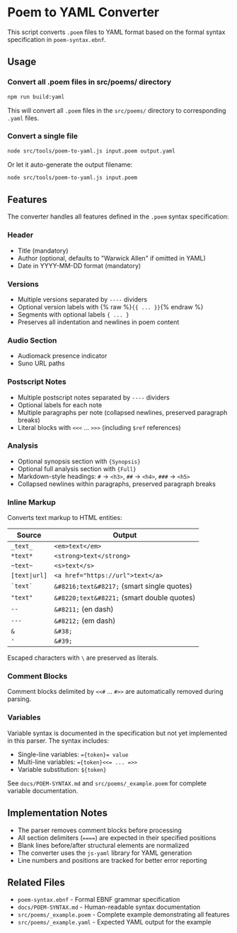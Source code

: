 # Poem to YAML Converter

This script converts `.poem` files to YAML format based on the formal syntax specification in `poem-syntax.ebnf`.

## Usage

### Convert all .poem files in src/poems/ directory

```bash
npm run build:yaml
```

This will convert all `.poem` files in the `src/poems/` directory to corresponding `.yaml` files.

### Convert a single file

```bash
node src/tools/poem-to-yaml.js input.poem output.yaml
```

Or let it auto-generate the output filename:

```bash
node src/tools/poem-to-yaml.js input.poem
```

## Features

The converter handles all features defined in the `.poem` syntax specification:

### Header
- Title (mandatory)
- Author (optional, defaults to "Warwick Allen" if omitted in YAML)
- Date in YYYY-MM-DD format (mandatory)

### Versions
- Multiple versions separated by `----` dividers
- Optional version labels with {% raw %}`{{ ... }}`{% endraw %}
- Segments with optional labels `{ ... }`
- Preserves all indentation and newlines in poem content

### Audio Section
- Audiomack presence indicator
- Suno URL paths

### Postscript Notes
- Multiple postscript notes separated by `----` dividers
- Optional labels for each note
- Multiple paragraphs per note (collapsed newlines, preserved paragraph breaks)
- Literal blocks with `<<<` ... `>>>` (including `$ref` references)

### Analysis
- Optional synopsis section with `{Synopsis}`
- Optional full analysis section with `{Full}`
- Markdown-style headings: `#` → `<h3>`, `##` → `<h4>`, `###` → `<h5>`
- Collapsed newlines within paragraphs, preserved paragraph breaks

### Inline Markup
Converts text markup to HTML entities:

| Source | Output |
|--------|--------|
| `_text_` | `<em>text</em>` |
| `*text*` | `<strong>text</strong>` |
| `~text~` | `<s>text</s>` |
| `[text\|url]` | `<a href="https://url">text</a>` |
| `` `text` `` | `&#8216;text&#8217;` (smart single quotes) |
| `"text"` | `&#8220;text&#8221;` (smart double quotes) |
| `--` | `&#8211;` (en dash) |
| `---` | `&#8212;` (em dash) |
| `&` | `&#38;` |
| `'` | `&#39;` |

Escaped characters with `\` are preserved as literals.

### Comment Blocks
Comment blocks delimited by `<<#` ... `#>>` are automatically removed during parsing.

### Variables
Variable syntax is documented in the specification but not yet implemented in this parser. The syntax includes:
- Single-line variables: `={token}= value`
- Multi-line variables: `={token}<<= ... =>>`
- Variable substitution: `${token}`

See `docs/POEM-SYNTAX.md` and `src/poems/_example.poem` for complete variable documentation.

## Implementation Notes

- The parser removes comment blocks before processing
- All section delimiters (`====`) are expected in their specified positions
- Blank lines before/after structural elements are normalized
- The converter uses the `js-yaml` library for YAML generation
- Line numbers and positions are tracked for better error reporting

## Related Files

- `poem-syntax.ebnf` - Formal EBNF grammar specification
- `docs/POEM-SYNTAX.md` - Human-readable syntax documentation
- `src/poems/_example.poem` - Complete example demonstrating all features
- `src/poems/_example.yaml` - Expected YAML output for the example

